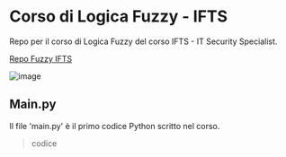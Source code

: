 # Corso di Logica Fuzzy - IFTS
Repo per il corso di Logica Fuzzy del corso IFTS - IT Security Specialist.

[Repo Fuzzy IFTS](https://github.com/not-icosahedron/corsoFuzzy-IFTS "tooltip")

![image](https://blush.design/api/download?shareUri=V7V2GxKQ8sPtISRy&c=Skin_0%7Effdbb4&w=800&h=800&fm=png)

## Main.py
Il file 'main.py' è il primo codice Python scritto nel corso.

>codice